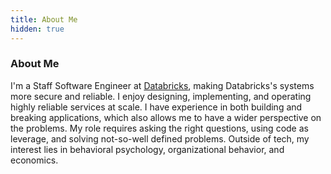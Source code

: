 ```yaml
---
title: About Me
hidden: true
---
```


### About Me

I'm a Staff Software Engineer at [Databricks](https://www.databricks.com), making Databricks's systems more secure and reliable. I enjoy designing, implementing, and operating highly reliable services at scale. I have experience in both building and breaking applications, which also allows me to have a wider perspective on the problems. My role requires asking the right questions, using code as leverage, and solving not-so-well defined problems. Outside of tech, my interest lies in behavioral psychology, organizational behavior, and economics.

